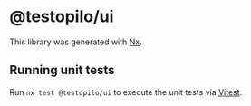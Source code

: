 # @testopilo/ui

This library was generated with [Nx](https://nx.dev).

## Running unit tests

Run `nx test @testopilo/ui` to execute the unit tests via [Vitest](https://vitest.dev/).
